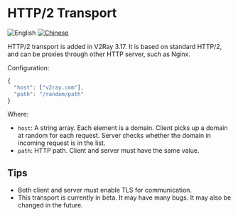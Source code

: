 # HTTP/2 Transport

![English](../../resources/englishc.svg) [![Chinese](../../resources/chinese.svg)](https://www.v2ray.com/chapter_02/transport/h2.html)

HTTP/2 transport is added in V2Ray 3.17. It is based on standard HTTP/2, and can be proxies through other HTTP server, such as Nginx.

Configuration:

```javascript
{
  "host": ["v2ray.com"],
  "path": "/random/path"
}
```

Where:

* `host`: A string array. Each element is a domain. Client picks up a domain at random for each request. Server checks whether the domain in incoming request is in the list.
* `path`: HTTP path. Client and server must have the same value.

## Tips

* Both client and server must enable TLS for communication.
* This transport is currently in beta. It may have many bugs. It may also be changed in the future.
